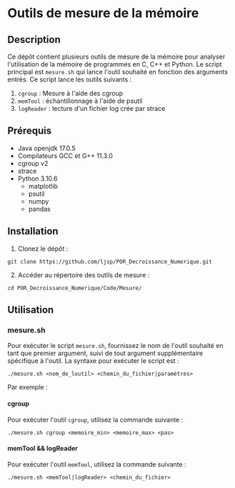 # Outils de mesure de la mémoire

## Description

Ce dépôt contient plusieurs outils de mesure de la mémoire pour analyser l'utilisation de la mémoire de programmes en C, C++ et Python. Le script principal est `mesure.sh` qui lance l'outil souhaité en fonction des arguments entrés. Ce script lance les outils suivants :

1. `cgroup` : Mesure à l'aide des cgroup
2. `memTool` : échantillonnage à l'aide de psutil
3. `logReader` : lecture d'un fichier log crée par strace

## Prérequis

- Java openjdk 17.0.5
- Compilateurs GCC et G++ 11.3.0
- cgroup v2
- strace
- Python 3.10.6
    - matplotlib
    - psutil
    - numpy
    - pandas


## Installation

1. Clonez le dépôt :

``` shell
git clone https://github.com/ljsp/POR_Decroissance_Numerique.git
```

2. Accéder au répertoire des outils de mesure :

``` shell
cd POR_Decroissance_Numerique/Code/Mesure/
```

## Utilisation

### mesure.sh

Pour exécuter le script `mesure.sh`, fournissez le nom de l'outil souhaité en tant que premier argument, suivi de tout argument supplémentaire spécifique à l'outil. La syntaxe pour exécuter le script est :

``` shell
./mesure.sh <nom_de_loutil> <chemin_du_fichier|paramètres>
```

Par exemple :

#### cgroup

Pour exécuter l'outil `cgroup`, utilisez la commande suivante :

```shell
./mesure.sh cgroup <memoire_min> <memoire_max> <pas>
```

#### memTool && logReader 

Pour exécuter l'outil `memTool`, utilisez la commande suivante :

```shell
./mesure.sh <memTool|logReader> <chemin_du_fichier>
```
